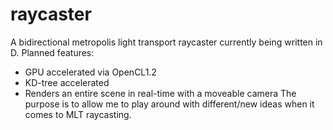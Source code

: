 # raycaster
A bidirectional metropolis light transport raycaster currently being written in D. Planned features:
  - GPU accelerated via OpenCL1.2
  - KD-tree accelerated
  - Renders an entire scene in real-time with a moveable camera
The purpose is to allow me to play around with different/new ideas when it comes to MLT raycasting.
